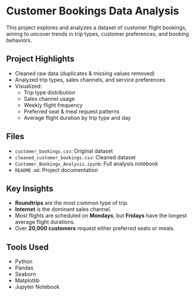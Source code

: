 # Customer Bookings Data Analysis
This project explores and analyzes a dataset of customer flight bookings, aiming to uncover trends in trip types, customer preferences, and booking behaviors.

## Project Highlights
- Cleaned raw data (duplicates & missing values removed)
- Analyzed trip types, sales channels, and service preferences
- Visualized:
  - Trip type distribution
  - Sales channel usage
  - Weekly flight frequency
  - Preferred seat & meal request patterns
  - Average flight duration by trip type and day

## Files
- `customer_bookings.csv`: Original dataset
- `cleaned_customer_bookings.csv`: Cleaned dataset
- `Customer_Bookings_Analysis.ipynb`: Full analysis notebook
- `README.md`: Project documentation 

## Key Insights
- **Roundtrips** are the most common type of trip.
- **Internet** is the dominant sales channel.
- Most flights are scheduled on **Mondays**, but **Fridays** have the longest average flight durations.
- Over **20,000 customers** request either preferred seats or meals.

## Tools Used
- Python
- Pandas
- Seaborn
- Matplotlib
- Jupyter Notebook

